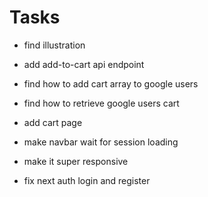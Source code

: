 # Tasks

- find illustration
- add add-to-cart api endpoint
- find how to add cart array to google users
- find how to retrieve google users cart
- add cart page
- make navbar wait for session loading

- make it super responsive
- fix next auth login and register
